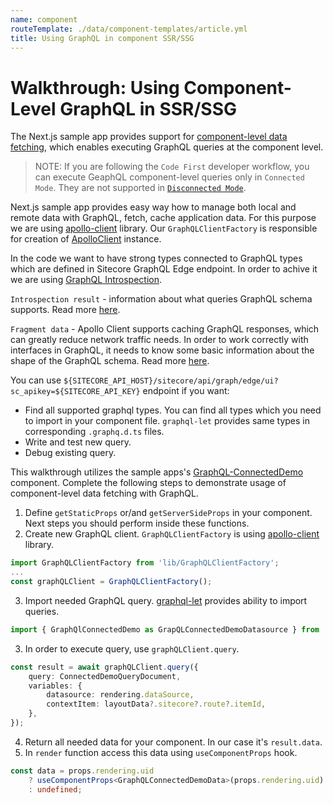 ```yaml
---
name: component
routeTemplate: ./data/component-templates/article.yml
title: Using GraphQL in component SSR/SSG
---
```

# Walkthrough: Using Component-Level GraphQL in SSR/SSG

The Next.js sample app provides support for [component-level data fetching](/docs/nextjs/data-fetching/component-level-data-fetching), which enables executing GraphQL queries at the component level.

> NOTE: If you are following the `Code First` developer workflow, you can execute GeaphQL component-level queries only in `Connected Mode`. They are not supported in [`Disconnected Mode`](/docs/techniques/working-disconnected/disconnected-overview).

Next.js sample app provides easy way how to manage both local and remote data with GraphQL, fetch, cache application data.
For this purpose we are using [apollo-client](https://www.apollographql.com/docs/react/) library. Our `GraphQLClientFactory` is responsible for creation of [ApolloClient](https://www.apollographql.com/docs/react/api/core/ApolloClient) instance. 

In the code we want to have strong types connected to GraphQL types which are defined in Sitecore GraphQL Edge endpoint. In order to achive it we are using [GraphQL Introspection](/docs/nextjs/graphql/introspection/).

`Introspection result` - information about what queries GraphQL schema supports. Read more [here](https://graphql.org/learn/introspection).

`Fragment data` - Apollo Client supports caching GraphQL responses, which can greatly reduce network traffic needs. In order to work correctly with interfaces in GraphQL, it needs to know some basic information about the shape of the GraphQL schema. Read more [here](https://www.apollographql.com/docs/react/advanced/fragments.html#fragment-matcher).

You can use `${SITECORE_API_HOST}/sitecore/api/graph/edge/ui?sc_apikey=${SITECORE_API_KEY}` endpoint if you want:
* Find all supported graphql types. You can find all types which you need to import in your component file. `graphql-let` provides same types in corresponding `.graphq.d.ts` files.
* Write and test new query.
* Debug existing query.

This walkthrough utilizes the sample apps's [GraphQL-ConnectedDemo](https://github.com/Sitecore/jss/blob/master/samples/nextjs/src/components/graphql/GraphQL-ConnectedDemo.tsx) component. Complete the following steps to demonstrate usage of component-level data fetching with GraphQL.

1. Define `getStaticProps` or/and `getServerSideProps` in your component. Next steps you should perform inside these functions.
2. Create new GraphQL client. `GraphQLClientFactory` is using [apollo-client](https://www.apollographql.com/docs/react) library.
```ts
import GraphQLClientFactory from 'lib/GraphQLClientFactory';
...
const graphQLClient = GraphQLClientFactory();
```
3. Import needed GraphQL query. [graphql-let](https://github.com/piglovesyou/graphql-let) provides ability to import queries.
```ts
import { GraphQlConnectedDemo as GrapQLConnectedDemoDatasource } from './GraphQL-ConnectedDemo.graphql';
```
3. In order to execute query, use `graphQLClient.query`.
```ts
const result = await graphQLClient.query({
	query: ConnectedDemoQueryDocument,
	variables: {
		datasource: rendering.dataSource,
		contextItem: layoutData?.sitecore?.route?.itemId,
	},
});
```
4. Return all needed data for your component. In our case it's `result.data`.
5. In `render` function access this data using `useComponentProps` hook.
```ts
const data = props.rendering.uid
	? useComponentProps<GraphQLConnectedDemoData>(props.rendering.uid)
	: undefined;
```

